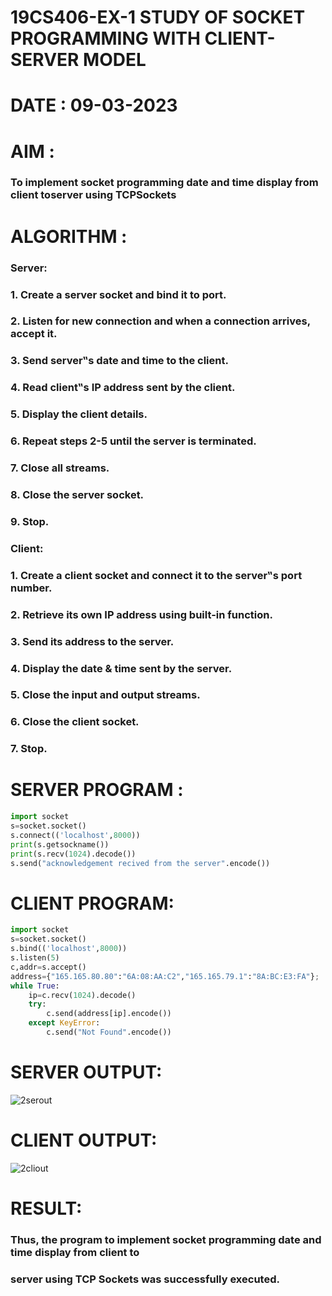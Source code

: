 # 19CS406-EX-1 STUDY OF SOCKET PROGRAMMING WITH CLIENT-SERVER MODEL

# DATE : 09-03-2023
# AIM :

### To implement socket programming date and time display from client toserver using TCPSockets

# ALGORITHM :

### Server:
### 1. Create a server socket and bind it to port.
### 2. Listen for new connection and when a connection arrives, accept it.
### 3. Send server‟s date and time to the client.
### 4. Read client‟s IP address sent by the client.
### 5. Display the client details.
### 6. Repeat steps 2-5 until the server is terminated.
### 7. Close all streams.
### 8. Close the server socket.
### 9. Stop.
### Client:
### 1. Create a client socket and connect it to the server‟s port number.
### 2. Retrieve its own IP address using built-in function.
### 3. Send its address to the server.
### 4. Display the date & time sent by the server.
### 5. Close the input and output streams.
### 6. Close the client socket.
### 7. Stop.



# SERVER PROGRAM :
```python
import socket
s=socket.socket()
s.connect(('localhost',8000))
print(s.getsockname())
print(s.recv(1024).decode())
s.send("acknowledgement recived from the server".encode())

```
# CLIENT PROGRAM:
```python
import socket
s=socket.socket()
s.bind(('localhost',8000))
s.listen(5)
c,addr=s.accept()
address={"165.165.80.80":"6A:08:AA:C2","165.165.79.1":"8A:BC:E3:FA"};
while True:
    ip=c.recv(1024).decode()
    try:
        c.send(address[ip].encode())
    except KeyError:
        c.send("Not Found".encode()) 
```
# SERVER OUTPUT:
![2serout](https://github.com/MOHAMEDROSHAN5/19CS406-EX-1/assets/121704588/abadbb63-84f1-4c02-bc4c-dbf2a9febdd7)
# CLIENT OUTPUT:
![2cliout](https://github.com/MOHAMEDROSHAN5/19CS406-EX-1/assets/121704588/a7a93261-b9ad-4cde-a1ee-5ca2e3ce04d7)
# RESULT:
### Thus, the program to implement socket programming date and time display from client to
### server using TCP Sockets was successfully executed.

